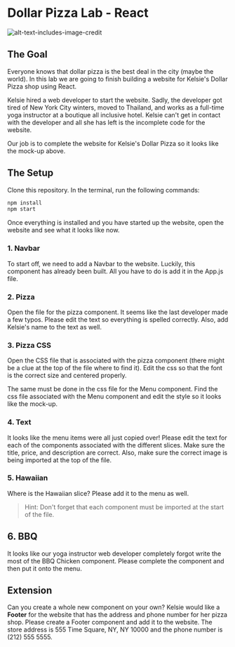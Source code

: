 # Dollar Pizza Lab - React

![alt-text-includes-image-credit](kelsie-pizza-final.png)

## The Goal
Everyone knows that dollar pizza is the best deal in the city (maybe the world). In this lab we are going to finish building a website for Kelsie's Dollar Pizza shop using React.

Kelsie hired a web developer to start the website. Sadly, the developer got tired of New York City winters, moved to Thailand, and works as a full-time yoga instructor at a boutique all inclusive hotel. Kelsie can't get in contact with the developer and all she has left is the incomplete code for the website.

Our job is to complete the website for Kelsie's Dollar Pizza so it looks like the mock-up above.

## The Setup
Clone this repository. In the terminal, run the following commands:

```HTML
npm install
npm start
```

Once everything is installed and you have started up the website, open the website and see what it looks like now.

### 1. Navbar
To start off, we need to add a Navbar to the website. Luckily, this component has already been built. All you have to do is add it in the App.js file.

### 2. Pizza
Open the file for the pizza component. It seems like the last developer made a few typos. Please edit the text so everything is spelled correctly. Also, add Kelsie's name to the text as well.

### 3. Pizza CSS
Open the CSS file that is associated with the pizza component (there might be a clue at the top of the file where to find it).
Edit the css so that the font is the correct size and centered properly.

The same must be done in the css file for the Menu component. Find the css file associated with the Menu component and edit the style so it looks like the mock-up.

### 4. Text
It looks like the menu items were all just copied over! Please edit the text for each of the components associated with the different slices. Make sure the title, price, and description are correct.
Also, make sure the correct image is being imported at the top of the file.

### 5. Hawaiian
Where is the Hawaiian slice? Please add it to the menu as well.

>Hint: Don't forget that each component must be imported at the start of the file.

## 6. BBQ
It looks like our yoga instructor web developer completely forgot write the most of the BBQ Chicken component. Please complete the component and then put it onto the menu.

## Extension
Can you create a whole new component on your own? Kelsie would like a **Footer** for the website that has the address and phone number for her pizza shop. Please create a Footer component and add it to the website. The store address is 555 Time Square, NY, NY 10000 and the phone number is (212) 555 5555.
